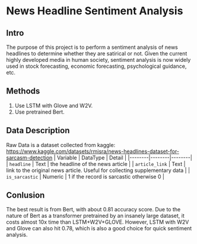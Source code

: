 # News Headline Sentiment Analysis

## Intro
The purpose of this project is to perform a sentiment analysis of news headlines to determine whether they are satirical or not. Given the current highly developed media in human society, sentiment analysis is now widely used in stock forecasting, economic forecasting, psychological guidance, etc.

## Methods
1. Use LSTM with Glove and W2V.
2. Use pretrained Bert.

## Data Description
Raw Data is a dataset collected from kaggle: https://www.kaggle.com/datasets/rmisra/news-headlines-dataset-for-sarcasm-detection
| Variable | DataType | Detail |
|--------|--------|--------|
| `headline` | Text | the headline of the news article |
| `article_link` | Text | link to the original news article. Useful for collecting supplementary data |
| `is_sarcastic` | Numeric | 1 if the record is sarcastic otherwise 0  |

## Conlusion
The best result is from Bert, with about 0.81 accuracy score. Due to the nature of Bert as a transformer pretrained by an insanely large dataset, it costs almost 10x time than LSTM+W2V+GLOVE. However, LSTM with W2V and Glove can also hit 0.78, which is also a good choice for quick sentiment analysis.
